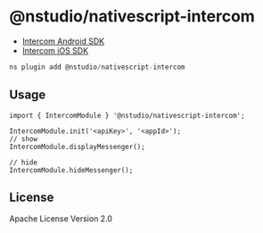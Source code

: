 # @nstudio/nativescript-intercom

* [Intercom Android SDK](https://developers.intercom.com/installing-intercom/docs/intercom-for-android)
* [Intercom iOS SDK](https://developers.intercom.com/installing-intercom/docs/intercom-for-ios)

```javascript
ns plugin add @nstudio/nativescript-intercom
```

## Usage

```
import { IntercomModule } '@nstudio/nativescript-intercom';

IntercomModule.init('<apiKey>', '<appId>');
// show
IntercomModule.displayMessenger();

// hide
IntercomModule.hideMessenger();
```

## License

Apache License Version 2.0
